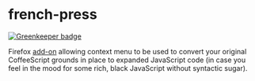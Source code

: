 # french-press

[![Greenkeeper badge](https://badges.greenkeeper.io/brettz9/french-press.svg)](https://greenkeeper.io/)

Firefox [add-on](https://addons.mozilla.org/en-US/firefox/addon/french-press/)
allowing context menu to be used to convert your original CoffeeScript grounds
in place to expanded JavaScript code (in case you feel in the mood for some
rich, black JavaScript without syntactic sugar).
